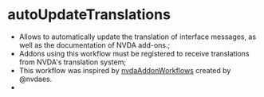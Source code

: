 # autoUpdateTranslations

- Allows to automatically update the translation of interface messages, as well as the documentation of NVDA add-ons.;
- Addons using this workflow must be registered to receive translations from NVDA's translation system;
- This workflow was inspired by [nvdaAddonWorkflows](https://github.com/nvdaes/nvdaAddonWorkflows/.github/workflows/automaticRelease.yaml) created by @nvdaes.
- 
